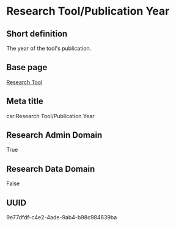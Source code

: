 # Research Tool/Publication Year
## Short definition
The year of the tool's publication.
## Base page
[Research Tool](../../Objects/Research%20Tool.md)
## Meta title
csr:Research Tool/Publication Year
## Research Admin Domain
True
## Research Data Domain
False
## UUID
9e77dfdf-c4e2-4ade-9ab4-b98c984639ba
